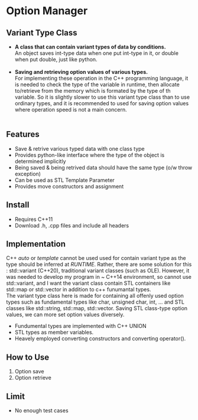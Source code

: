 # Option Manager

## Variant Type Class
- **A class that can contain variant types of data by conditions.** <br>
An object saves int-type data when one put int-type in it, or double when put double, just like python. <br> <br>
- **Saving and retrieving option values of various types.** <br>
For implementing these operation in the C++ programming language, it is needed to check the type of the variable in runtime, then allocate to/retrieve from the memory which is formated by the type of th variable. So it is slightly slower to use this variant type class than to use ordinary types, and it is recommended to used for saving option values where operation speed is not a main concern. <br><br>

## Features
- Save & retrive various typed data with one class type
- Provides python-like interface where the type of the object is determined implicitly
- Being saved & being retrived data should have the same type (o/w throw exception)
- Can be used as STL Template Parameter
- Provides move constructors and assignment

## Install
- Requires C++11
- Download .h, .cpp files and include all headers

## Implementation
C++ *auto* or *template* cannot be used used for contain variant type as the type should be inferred at *RUNTIME*. Rather, there are some solution for this : std::variant (C++20), traditional variant classes (such as OLE). However, it was needed to  develop my program in ~ C++14 environment, so cannot use std::variant, and I want the variant class contain STL containers like std::map or std::vector in addition to c++ funumantal types. <br>
The variant type class here is made for containing all offenly used option types such as fundamental types like char, unsigned char, int, ... and STL classes like std::string, std::map, std::vector. Saving STL class-type option values, we can more set option values diversely.
- Fundumental types are implemented with C++ UNION
- STL types as member variables. 
- Heavely employed converting constructors and converting operator().


## How to Use
1. Option save
2. Option retrieve

## Limit
- No enough test cases
